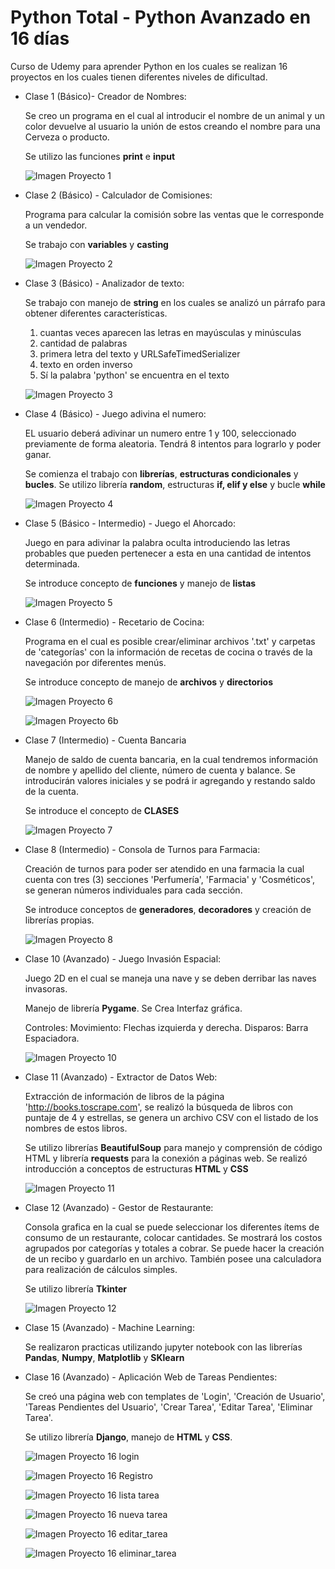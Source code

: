 # Python Total - Python Avanzado en 16 días
Curso de Udemy para aprender Python en los cuales se realizan 16 proyectos en los cuales tienen diferentes niveles de dificultad.

- Clase 1 (Básico)- Creador de Nombres: 
  
  Se creo un programa en el cual al introducir el nombre de un animal y un color devuelve al usuario la unión de estos creando el nombre para una Cerveza o producto.
  
  Se utilizo las funciones **print** e **input**
  
  ![Imagen Proyecto 1](https://github.com/vilarmauricio/16-Proyectos-Python/blob/main/imagenes/Captura%20proyecto1.jpg)
 
  
- Clase 2 (Básico) - Calculador de Comisiones:
  
  Programa para calcular la comisión sobre las ventas que le corresponde a un vendedor.
  
  Se trabajo con **variables** y **casting**

  ![Imagen Proyecto 2](https://github.com/vilarmauricio/16-Proyectos-Python/blob/main/imagenes/Captura%20proyecto2.jpg)
  
 - Clase 3 (Básico) - Analizador de texto:

    Se trabajo con manejo de **string** en los cuales se analizó un párrafo para obtener diferentes características.
  
    1. cuantas veces aparecen las letras en mayúsculas y minúsculas
    2. cantidad de palabras
    3. primera letra del texto y URLSafeTimedSerializer
    4. texto en orden inverso
    5. Sí la palabra 'python' se encuentra en el texto

    ![Imagen Proyecto 3](https://github.com/vilarmauricio/16-Proyectos-Python/blob/main/imagenes/Captura%20proyecto3.jpg)

- Clase 4 (Básico) - Juego adivina el numero:

  EL usuario deberá adivinar un numero entre 1 y 100, seleccionado previamente de forma aleatoria. Tendrá 8 intentos para lograrlo y poder ganar.
  
  Se comienza el trabajo con **librerías**, **estructuras condicionales** y **bucles**. Se utilizo librería **random**, estructuras **if, elif y else** y bucle **while**

  ![Imagen Proyecto 4](https://github.com/vilarmauricio/16-Proyectos-Python/blob/main/imagenes/Captura%20proyecto4.jpg)
  
- Clase 5 (Básico - Intermedio) - Juego el Ahorcado:

  Juego en para adivinar la palabra oculta introduciendo las letras probables que pueden pertenecer a esta en una cantidad de intentos determinada.
  
  Se introduce concepto de **funciones** y manejo de **listas**

  ![Imagen Proyecto 5](https://github.com/vilarmauricio/16-Proyectos-Python/blob/main/imagenes/Captura%20proyecto5.jpg)
  
- Clase 6 (Intermedio) - Recetario de Cocina:

  Programa en el cual es posible crear/eliminar archivos '.txt' y carpetas de 'categorías' con la información de recetas de cocina o través de la navegación por diferentes menús.
  
  Se introduce concepto de manejo de **archivos** y **directorios**

  ![Imagen Proyecto 6](https://github.com/vilarmauricio/16-Proyectos-Python/blob/main/imagenes/Captura%20proyecto6.jpg)

  ![Imagen Proyecto 6b](https://github.com/vilarmauricio/16-Proyectos-Python/blob/main/imagenes/Captura%20proyecto6b.jpg)
  
- Clase 7 (Intermedio) - Cuenta Bancaria

  Manejo de saldo de cuenta bancaria, en la cual tendremos información de nombre y apellido del cliente, número de cuenta y balance. Se introducirán valores iniciales y se podrá ir agregando y restando saldo de la cuenta.
  
  Se introduce el concepto de **CLASES**

  ![Imagen Proyecto 7](https://github.com/vilarmauricio/16-Proyectos-Python/blob/main/imagenes/Captura%20proyecto7.jpg)
  
- Clase 8 (Intermedio) - Consola de Turnos para Farmacia:

  Creación de turnos para poder ser atendido en una farmacia la cual cuenta con tres (3) secciones 'Perfumería', 'Farmacia' y 'Cosméticos', se generan números individuales para cada sección.
  
  Se introduce conceptos de **generadores**, **decoradores** y creación de librerías propias.

  ![Imagen Proyecto 8](https://github.com/vilarmauricio/16-Proyectos-Python/blob/main/imagenes/Captura%20proyecto8.jpg)
  
- Clase 10 (Avanzado) - Juego Invasión Espacial:

  Juego 2D en el cual se maneja una nave y se deben derribar las naves invasoras.
  
  Manejo de librería **Pygame**. Se Crea Interfaz gráfica. 
  
  Controles: Movimiento: Flechas izquierda y derecha.
             Disparos: Barra Espaciadora. 

  ![Imagen Proyecto 10](https://github.com/vilarmauricio/16-Proyectos-Python/blob/main/imagenes/Captura%20proyecto10.jpg)
             
- Clase 11 (Avanzado) - Extractor de Datos Web:

  Extracción de información de libros de la página 'http://books.toscrape.com', se realizó la búsqueda de libros con puntaje de 4 y estrellas, se genera un archivo CSV con el listado de los nombres de estos libros.
  
  Se utilizo librerías **BeautifulSoup** para manejo y comprensión de código HTML y librería **requests** para la conexión a páginas web. 
  Se realizó introducción a conceptos de estructuras **HTML** y **CSS**
  
  ![Imagen Proyecto 11](https://github.com/vilarmauricio/16-Proyectos-Python/blob/main/imagenes/Captura%20proyecto11.jpg)

- Clase 12 (Avanzado) - Gestor de Restaurante:
  
    Consola grafica en la cual se puede seleccionar los diferentes ítems de consumo de un restaurante, colocar cantidades. Se mostrará los costos agrupados por categorías y totales a cobrar. Se puede hacer la creación de un recibo y guardarlo en un archivo. 
    También posee una calculadora para realización de cálculos simples.
    
    Se utilizo librería **Tkinter**

  ![Imagen Proyecto 12](https://github.com/vilarmauricio/16-Proyectos-Python/blob/main/imagenes/Captura%20proyecto12.jpg)  

- Clase 15 (Avanzado) - Machine Learning:

  Se realizaron practicas utilizando jupyter notebook con las librerías **Pandas**, **Numpy**, **Matplotlib** y **SKlearn**
  
- Clase 16 (Avanzado) - Aplicación Web de Tareas Pendientes:

  Se creó una página web con templates de 'Login', 'Creación de Usuario', 'Tareas Pendientes del Usuario', 'Crear Tarea', 'Editar Tarea', 'Eliminar Tarea'.
  
  Se utilizo librería **Django**, manejo de **HTML** y **CSS**.

  ![Imagen Proyecto 16 login](https://github.com/vilarmauricio/16-Proyectos-Python/blob/main/imagenes/Captura%20proyecto16_login.jpg)

  ![Imagen Proyecto 16 Registro](https://github.com/vilarmauricio/16-Proyectos-Python/blob/main/imagenes/Captura%20proyecto16_registro.jpg)
  
  ![Imagen Proyecto 16 lista tarea](https://github.com/vilarmauricio/16-Proyectos-Python/blob/main/imagenes/Captura%20proyecto16_listas_tareas.jpg)

  ![Imagen Proyecto 16 nueva tarea](https://github.com/vilarmauricio/16-Proyectos-Python/blob/main/imagenes/Captura%20proyecto16_nueva_tarea.jpg)

  ![Imagen Proyecto 16 editar_tarea](https://github.com/vilarmauricio/16-Proyectos-Python/blob/main/imagenes/Captura%20proyecto16_editar_tarea.jpg)

  ![Imagen Proyecto 16 eliminar_tarea](https://github.com/vilarmauricio/16-Proyectos-Python/blob/main/imagenes/Captura%20proyecto16_eliminar_tarea.jpg)

  
    
    
    
  
  
 

  
  
  

  
  
  
  
  
  
  

